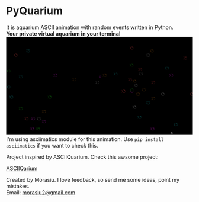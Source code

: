 # PyQuarium
It is aquarium ASCII animation with random events written in Python. <br>
**Your private virtual aquarium in your terminal**
![Screenshot1](docs/Screenshot1.png)
I'm using asciimatics module for this animation.
Use `pip install asciimatics` if you want to check this.

Project inspired by ASCIIQuarium. Check this awsome project:

[ASCIIQarium](http://robobunny.com/projects/asciiquarium/html/)

Created by Morasiu.
I love feedback, so send me some ideas, point my mistakes. <br>
Email: morasiu2@gmail.com
